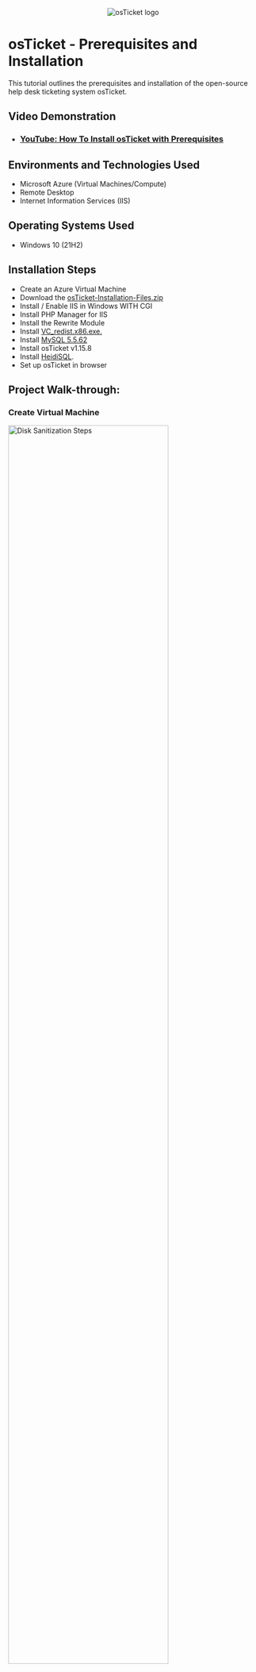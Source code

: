 <p align="center">
<img src="https://i.imgur.com/Clzj7Xs.png" alt="osTicket logo"/>
</p>

<h1>osTicket - Prerequisites and Installation</h1>
This tutorial outlines the prerequisites and installation of the open-source help desk ticketing system osTicket.<br />


<h2>Video Demonstration</h2>

- ### [YouTube: How To Install osTicket with Prerequisites](https://youtu.be/-Snt0yNahmw)

<h2>Environments and Technologies Used</h2>

- Microsoft Azure (Virtual Machines/Compute)
- Remote Desktop
- Internet Information Services (IIS)

<h2>Operating Systems Used </h2>

- Windows 10</b> (21H2)

<h2>Installation Steps</h2>

- Create an Azure Virtual Machine
- Download the [osTicket-Installation-Files.zip](https://drive.google.com/uc?export=download&id=1b3RBkXTLNGXbibeMuAynkfzdBC1NnqaD)
- Install / Enable IIS in Windows WITH CGI
- Install PHP Manager for IIS 
- Install the Rewrite Module
- Install [VC_redist.x86.exe.](https://drive.google.com/file/d/1s1OsGF3-ioO0_9LYizPRiVuIkb3lFJgH/view?usp=share_link)
- Install [MySQL 5.5.62](https://drive.google.com/file/d/1_OWh9p7VQLcrB0q_V7qT8yHl0xo5gv7z/view?usp=share_link)
- Install osTicket v1.15.8
- Install [HeidiSQL](https://docs.google.com/document/d/1WovrX2DaS9xkfaSr4LXyB4YnnWpXIgPCMMbbfgHmGVw/edit).
- Set up osTicket in browser


<h2>Project Walk-through:</h2>

<h3>Create Virtual Machine</h3>

<p>
  <img src="https://i.imgur.com/uxTTe2c.png" height="80%" width="80%" alt="Disk Sanitization Steps"/>
  <img src="https://i.imgur.com/xIJqzYZ.png" height="80%" width="80%" alt="Disk Sanitization Steps"/>
  <img src="https://i.imgur.com/fJQwhpv.png" height="80%" width="80%" alt="Disk Sanitization Steps"/>
<p>
<br />

<h3>Log into the VM with Remote Desktop</h3>

<p>
  <img src="https://i.imgur.com/BDiFWl0.png" height="80%" width="80%" alt="Disk Sanitization Steps"/>
  <img src="https://i.imgur.com/f8lkBcs.png" height="80%" width="80%" alt="Disk Sanitization Steps"/>
  <img src="https://i.imgur.com/5NhPIxP.png" height="80%" width="80%" alt="Disk Sanitization Steps"/>
<p>
<br />

<h4>Within the VM (osticket-vm), download the osTicket-Installation-Files.zip and unzip it onto your desktop. The folder should be called “osTicket-Installation-Files”</h4>

<p>
  <img src="https://i.imgur.com/REB20Yu.png" height="80%" width="80%" alt="Disk Sanitization Steps"/>
  <img src="https://i.imgur.com/WAy90sq.png" height="80%" width="80%" alt="Disk Sanitization Steps"/>
<p>
<br />

<h4>Install / Enable IIS in Windows WITH CGI</h4>

<p>World Wide Web Services -> Application Development Features -> [X] CGI</p>

<p>
  <img src="https://i.imgur.com/g6HpSAY.png" height="80%" width="80%" alt="Disk Sanitization Steps"/>
  <img src="https://i.imgur.com/5R6ymoM.png" height="80%" width="80%" alt="Disk Sanitization Steps"/>
  <img src="https://i.imgur.com/yBBoWMO.png" height="80%" width="80%" alt="Disk Sanitization Steps"/>
<p>
<br />

<h4>From the “osTicket-Installation-Files” folder, install PHP Manager for IIS (PHPManagerForIIS_V1.5.0.msi)</h4>

<p>
  <img src="https://i.imgur.com/WDjxDNK.png" height="80%" width="80%" alt="Disk Sanitization Steps"/>
  <img src="https://i.imgur.com/V1yjRwG.png" height="80%" width="80%" alt="Disk Sanitization Steps"/>
<p>
<br />

<h4>From the “osTicket-Installation-Files” folder install the Rewrite Module (rewrite_amd64_en-US.msi)</h4>

<p>
  <img src="https://i.imgur.com/rMM2Qaq.png" height="80%" width="80%" alt="Disk Sanitization Steps"/>
  <img src="https://i.imgur.com/wGEXOMI.png" height="80%" width="80%" alt="Disk Sanitization Steps"/>
<p>
<br />

<h4>Create the directory C:\PHP</h4>

<p>
  <img src="https://i.imgur.com/oHotiwn.png" height="80%" width="80%" alt="Disk Sanitization Steps"/>
<p>
<br />

<h4>From the “osTicket-Installation-Files” folder, unzip PHP 7.3.8 (php-7.3.8-nts-Win32-VC15-x86.zip) into the “C:\PHP” folder</h4>

<p>
  <img src="https://i.imgur.com/Zl7qlk1.png" height="80%" width="80%" alt="Disk Sanitization Steps"/>
<p>
<br />

<h4>From the “osTicket-Installation-Files” folder, install VC_redist.x86.exe.)</h4>

<p>
  <img src="https://i.imgur.com/9cW8wDr.png" height="80%" width="80%" alt="Disk Sanitization Steps"/>
  <img src="https://i.imgur.com/ay2Myqs.png" height="80%" width="80%" alt="Disk Sanitization Steps"/>
<p>
<br />

<h4>From the “osTicket-Installation-Files” folder, install MySQL 5.5.62 (mysql-5.5.62-win32.msi)</h4>

- Typical Setup ->
- Launch Configuration Wizard (after install) ->
- Standard Configuration ->
- Username: root
- Password: root

<p>
  <img src="https://i.imgur.com/sHO2H90.png" height="80%" width="80%" alt="Disk Sanitization Steps"/>
  <img src="https://i.imgur.com/lEeC6Zd.png" height="80%" width="80%" alt="Disk Sanitization Steps"/>
  <img src="https://i.imgur.com/XviEkbk.png" height="80%" width="80%" alt="Disk Sanitization Steps"/>
  <img src="https://i.imgur.com/cNp97Uh.png" height="80%" width="80%" alt="Disk Sanitization Steps"/>
  <img src="https://i.imgur.com/7c6yBeK.png" height="80%" width="80%" alt="Disk Sanitization Steps"/>
  <img src="https://i.imgur.com/8rqXXK2.png" height="80%" width="80%" alt="Disk Sanitization Steps"/>
<p>
<br />

<h4>Open IIS as an Admin</h4>

<p>
  <img src="https://i.imgur.com/OBKf0Kl.png" height="80%" width="80%" alt="Disk Sanitization Steps"/>
<p>
<br />

<h4>Register PHP from within IIS (PHP Manager -> C:\PHP\php-cgi.exe)</h4>

<p>
  <img src="https://i.imgur.com/xVs1BGG.png" height="80%" width="80%" alt="Disk Sanitization Steps"/>
  <img src="https://i.imgur.com/8XCMgzA.png" height="80%" width="80%" alt="Disk Sanitization Steps"/>
  <img src="https://i.imgur.com/ORdSaUR.png" height="80%" width="80%" alt="Disk Sanitization Steps"/>
  <img src="https://i.imgur.com/urmSaMf.png" height="80%" width="80%" alt="Disk Sanitization Steps"/>
<p>
<br />

<h4>Reload IIS (Open IIS, Stop and Start the server)</h4>

<p>
  <img src="https://i.imgur.com/kLp12g1.png" height="80%" width="80%" alt="Disk Sanitization Steps"/>
<p>
<br />

<h4>Install osTicket v1.15.8</h4>

- From the “osTicket-Installation-Files” folder, unzip “osTicket-v1.15.8.zip” and copy the “upload” folder into “c:\inetpub\wwwroot”
- Within “c:\inetpub\wwwroot”, Rename “upload” to “osTicket”
<p>
  <img src="https://i.imgur.com/gCaHCUE.png" height="80%" width="80%" alt="Disk Sanitization Steps"/>
  <img src="https://i.imgur.com/CgkT0Oy.png" height="80%" width="80%" alt="Disk Sanitization Steps"/>
  <img src="https://i.imgur.com/ME9MJuz.png" height="80%" width="80%" alt="Disk Sanitization Steps"/>
<p>
<br />

<h4>Reload IIS (Open IIS, Stop and Start the server)</h4>

<p>
  <img src="https://i.imgur.com/QDebtWm.png" height="80%" width="80%" alt="Disk Sanitization Steps"/>
<p>
<br />

<h4>Go to sites -> Default -> osTicket</h4>

- On the right, click “Browse *:80”

<p>
  <img src="https://i.imgur.com/apa6HLJ.png" height="80%" width="80%" alt="Disk Sanitization Steps"/>
  <img src="https://i.imgur.com/0OYzC8P.png" height="80%" width="80%" alt="Disk Sanitization Steps"/>
<p>
<br />

<h4>Enable the disabled Extensions</h4>

- Go back to IIS, sites -> Default -> osTicket
- Double-click PHP Manager
- Click “Enable or disable an extension”
  - Enable: php_imap.dll
  - Enable: php_intl.dll
  - Enable: php_opcache.dll
- Refresh the osTicket site in your browser, observe the changes

<p>
  <img src="https://i.imgur.com/8wVjJK2.png" height="80%" width="80%" alt="Disk Sanitization Steps"/>
  <img src="https://i.imgur.com/uwihBne.png" height="80%" width="80%" alt="Disk Sanitization Steps"/>
  <img src="https://i.imgur.com/rR17FAM.png" height="80%" width="80%" alt="Disk Sanitization Steps"/>
  <img src="https://i.imgur.com/DPSwz0b.png" height="80%" width="80%" alt="Disk Sanitization Steps"/>
<p>
<br />

<h4>Rename: ost-config.php</h4>

- From: C:\inetpub\wwwroot\osTicket\include\ost-sampleconfig.php
- To: C:\inetpub\wwwroot\osTicket\include\ost-config.php

<p>
  <img src="https://i.imgur.com/W7l0XGk.png" height="80%" width="80%" alt="Disk Sanitization Steps"/>
  <img src="https://i.imgur.com/NTKGGLI.png" height="80%" width="80%" alt="Disk Sanitization Steps"/>
<p>
<br />

<h4>Assign Permissions: ost-config.php</h4>

- Disable inheritance -> Remove All
- New Permissions -> Everyone -> All

<p>
  <img src="https://i.imgur.com/jfSKEZM.png" height="80%" width="80%" alt="Disk Sanitization Steps"/>
  <img src="https://i.imgur.com/lcWBb3G.png" height="80%" width="80%" alt="Disk Sanitization Steps"/>
  <img src="https://i.imgur.com/xYHoYlJ.png" height="80%" width="80%" alt="Disk Sanitization Steps"/>
  <img src="https://i.imgur.com/EJebAEe.png" height="80%" width="80%" alt="Disk Sanitization Steps"/>
  <img src="https://i.imgur.com/q53vZyw.png" height="80%" width="80%" alt="Disk Sanitization Steps"/>
  <img src="https://i.imgur.com/pDxSQMv.png" height="80%" width="80%" alt="Disk Sanitization Steps"/>
<p>
<br />

<h4>Continue Setting up osTicket in the browser (click Continue)</h4>

- Name Helpdesk
- Default email (receives email from customers)

<p>
  <img src="https://i.imgur.com/mKIv3Yk.png" height="80%" width="80%" alt="Disk Sanitization Steps"/>
<p>
<br />

<h4>From the “osTicket-Installation-Files” folder, install HeidiSQL.</h4>

- Open Heidi SQL
- Create a new session, root/root
- Connect to the session
- Create a database called “osTicket”

<p>
  <img src="https://i.imgur.com/J0gMoVh.png" height="80%" width="80%" alt="Disk Sanitization Steps"/>
  <img src="https://i.imgur.com/3EitDwu.png" height="80%" width="80%" alt="Disk Sanitization Steps"/>
  <img src="https://i.imgur.com/RqTzJBb.png" height="80%" width="80%" alt="Disk Sanitization Steps"/>
  <img src="https://i.imgur.com/RqTzJBb.png" height="80%" width="80%" alt="Disk Sanitization Steps"/>
  <img src="https://i.imgur.com/OIGs3Vx.png" height="80%" width="80%" alt="Disk Sanitization Steps"/>
  <img src="https://i.imgur.com/EcOx0ww.png" height="80%" width="80%" alt="Disk Sanitization Steps"/>
<p>
<br />

<h4>Continue Setting up osTicket in the browser</h4>

- MySQL Database: osTicket
- MySQL Username: root
- MySQL Password: root
- Click “Install Now!”

<p>
  <img src="https://i.imgur.com/TNGYxeN.png" height="80%" width="80%" alt="Disk Sanitization Steps"/>
  <img src="https://i.imgur.com/7bMdzBy.png" height="80%" width="80%" alt="Disk Sanitization Steps"/>
<p>
<br />

<h4>Congratulations, hopefully it is installed with no errors!</h4>

- Browse to your help desk login page: http://localhost/osTicket/scp/login.php

<p>
  <img src="https://i.imgur.com/0Qcs3DQ.png" height="80%" width="80%" alt="Disk Sanitization Steps"/>
  <img src="https://i.imgur.com/AfEYZr0.png" height="80%" width="80%" alt="Disk Sanitization Steps"/>
<p>
<br />

<h4>End Users osTicket URL:</h4>

- [http://localhost/osTicket/ ](http://localhost/osTicket/)
<p>
  <img src="https://i.imgur.com/elMq0b1.png" height="80%" width="80%" alt="Disk Sanitization Steps"/>
<p>
<br />

<h4>Clean up</h4>

- Delete: C:\inetpub\wwwroot\osTicket\setup
- Set Permissions to “Read” only: C:\inetpub\wwwroot\osTicket\include\ost-config.php

<p>
  <img src="https://i.imgur.com/1qEZ74P.png" height="80%" width="80%" alt="Disk Sanitization Steps"/>
  <img src="https://i.imgur.com/hX5TzF6.pngg" height="80%" width="80%" alt="Disk Sanitization Steps"/>
<p>
<br />


[<h4>Now continue here</h4>](https://github.com/niiobdavid/post-install-config/)
